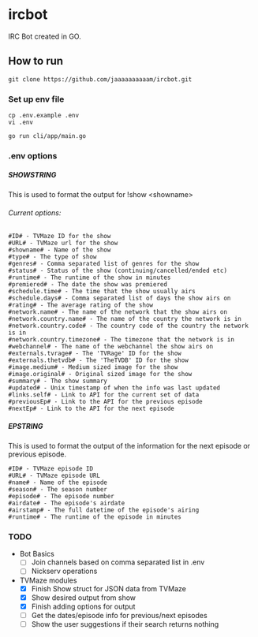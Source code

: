 # ircbot
IRC Bot created in GO.

## How to run

`git clone https://github.com/jaaaaaaaaaam/ircbot.git`

### Set up env file
```
cp .env.example .env
vi .env
```

`go run cli/app/main.go`

### .env options

##### SHOWSTRING

This is used to format the output for !show &lt;showname&gt;

###### Current options:
```
#ID# - TVMaze ID for the show
#URL# - TVMaze url for the show
#showname# - Name of the show
#type# - The type of show
#genres# - Comma separated list of genres for the show
#status# - Status of the show (continuing/cancelled/ended etc)
#runtime# - The runtime of the show in minutes
#premiered# - The date the show was premiered
#schedule.time# - The time that the show usually airs
#schedule.days# - Comma separated list of days the show airs on
#rating# - The average rating of the show
#network.name# - The name of the network that the show airs on
#network.country.name# - The name of the country the network is in
#network.country.code# - The country code of the country the network is in
#network.country.timezone# - The timezone that the network is in
#webchannel# - The name of the webchannel the show airs on
#externals.tvrage# - The 'TVRage' ID for the show
#externals.thetvdb# - The 'TheTVDB' ID for the show
#image.medium# - Medium sized image for the show
#image.original# - Original sized image for the show
#summary# - The show summary
#updated# - Unix timestamp of when the info was last updated
#links.self# - Link to API for the current set of data
#previousEp# - Link to the API for the previous episode
#nextEp# - Link to the API for the next episode
```

##### EPSTRING

This is used to format the output of the information for the next episode or previous episode.

```
#ID# - TVMaze episode ID
#URL# - TVMaze episode URL
#name# - Name of the episode
#season# - The season number
#episode# - The episode number
#airdate# - The episode's airdate
#airstamp# - The full datetime of the episode's airing
#runtime# - The runtime of the episode in minutes
```


### TODO
- Bot Basics
  - [ ] Join channels based on comma separated list in .env
  - [ ] Nickserv operations
- TVMaze modules
  - [x] Finish Show struct for JSON data from TVMaze
  - [x] Show desired output from show
  - [x] Finish adding options for output
  - [ ] Get the dates/episode info for previous/next episodes
  - [ ] Show the user suggestions if their search returns nothing
